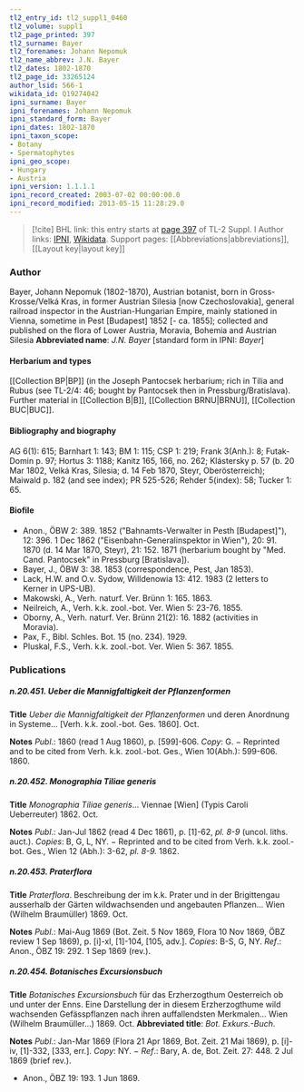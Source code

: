```yaml
---
tl2_entry_id: tl2_suppl1_0460
tl2_volume: suppl1
tl2_page_printed: 397
tl2_surname: Bayer
tl2_forenames: Johann Nepomuk
tl2_name_abbrev: J.N. Bayer
tl2_dates: 1802-1870
tl2_page_id: 33265124
author_lsid: 566-1
wikidata_id: Q19274042
ipni_surname: Bayer
ipni_forenames: Johann Nepomuk
ipni_standard_form: Bayer
ipni_dates: 1802-1870
ipni_taxon_scope: 
- Botany
- Spermatophytes
ipni_geo_scope: 
- Hungary
- Austria
ipni_version: 1.1.1.1
ipni_record_created: 2003-07-02 00:00:00.0
ipni_record_modified: 2013-05-15 11:28:29.0
---
```


> [!cite] BHL link: this entry starts at [page 397](https://www.biodiversitylibrary.org/page/33265124) of TL-2 Suppl. I
> Author links: [IPNI](https://www.ipni.org/a/566-1), [Wikidata](https://www.wikidata.org/wiki/Q19274042). Support pages: [[Abbreviations|abbreviations]], [[Layout key|layout key]]

### Author

Bayer, Johann Nepomuk (1802-1870), Austrian botanist, born in Gross-Krosse/Velká Kras, in former Austrian Silesia \[now Czechoslovakia\], general railroad inspector in the Austrian-Hungarian Empire, mainly stationed in Vienna, sometime in Pest \[Budapest\] 1852 \[- ca. 1855\]; collected and published on the flora of Lower Austria, Moravia, Bohemia and Austrian Silesia 
**Abbreviated name**: *J.N. Bayer* \[standard form in IPNI: *Bayer*\]

#### Herbarium and types

[[Collection BP|BP]] (in the Joseph Pantocsek herbarium; rich in Tilia and Rubus (see TL-2/4: 46; bought by Pantocsek then in Pressburg/Bratislava). Further material in [[Collection B|B]], [[Collection BRNU|BRNU]], [[Collection BUC|BUC]].

#### Bibliography and biography

AG 6(1): 615; Barnhart 1: 143; BM 1: 115; CSP 1: 219; Frank 3(Anh.): 8; Futak-Domin p. 97; Hortus 3: 1188; Kanitz 165, 166, no. 262; Klástersky p. 57 (b. 20 Mar 1802, Velká Kras, Silesia; d. 14 Feb 1870, Steyr, Oberösterreich); Maiwald p. 182 (and see index); PR 525-526; Rehder 5(index): 58; Tucker 1: 65.

#### Biofile

- Anon., ÖBW 2: 389. 1852 ("Bahnamts-Verwalter in Pesth \[Budapest\]"), 12: 396. 1 Dec 1862 ("Eisenbahn-Generalinspektor in Wien"), 20: 91. 1870 (d. 14 Mar 1870, Steyr), 21: 152. 1871 (herbarium bought by "Med. Cand. Pantocsek" in Pressburg \[Bratislava\]).
- Bayer, J., ÖBW 3: 38. 1853 (correspondence, Pest, Jan 1853).
- Lack, H.W. and O.v. Sydow, Willdenowia 13: 412. 1983 (2 letters to Kerner in UPS-UB).
- Makowski, A., Verh. naturf. Ver. Brünn 1: 165. 1863.
- Neilreich, A., Verh. k.k. zool.-bot. Ver. Wien 5: 23-76. 1855.
- Oborny, A., Verh. naturf. Ver. Brünn 21(2): 16. 1882 (activities in Moravia).
- Pax, F., Bibl. Schles. Bot. 15 (no. 234). 1929.
- Pluskal, F.S., Verh. k.k. zool.-bot. Ver. Wien 5: 367. 1855.

### Publications

##### n.20.451. Ueber die Mannigfaltigkeit der Pflanzenformen

**Title**
*Ueber die Mannigfaltigkeit der Pflanzenformen* und deren Anordnung in Systeme... \[Verh. k.k. zool.-bot. Ges. 1860\]. Oct.

**Notes**
*Publ*.: 1860 (read 1 Aug 1860), p. \[599\]-606. *Copy*: G. − Reprinted and to be cited from Verh. k.k. zool.-bot. Ges., Wien 10(Abh.): 599-606. 1860.

##### n.20.452. Monographia Tiliae generis

**Title**
*Monographia Tiliae generis*... Viennae \[Wien\] (Typis Caroli Ueberreuter) 1862. Oct.

**Notes**
*Publ*.: Jan-Jul 1862 (read 4 Dec 1861), p. \[1\]-62, *pl. 8-9* (uncol. liths. auct.). *Copies*: B, G, L, NY. − Reprinted and to be cited from Verh. k.k. zool.-bot. Ges., Wien 12 (Abh.): 3-62, *pl. 8-9.* 1862.

##### n.20.453. Praterflora

**Title**
*Praterflora*. Beschreibung der im k.k. Prater und in der Brigittengau ausserhalb der Gärten wildwachsenden und angebauten Pflanzen... Wien (Wilhelm Braumüller) 1869. Oct.

**Notes**
*Publ*.: Mai-Aug 1869 (Bot. Zeit. 5 Nov 1869, Flora 10 Nov 1869, ÖBZ review 1 Sep 1869), p. \[i\]-xl, \[1\]-104, \[105, adv.\]. *Copies*: B-S, G, NY.
*Ref*.: Anon., ÖBZ 19: 292. 1 Sep 1869 (rev.).

##### n.20.454. Botanisches Excursionsbuch

**Title**
*Botanisches Excursionsbuch* für das Erzherzogthum Oesterreich ob und unter der Enns. Eine Darstellung der in diesem Erzherzogthume wild wachsenden Gefässpflanzen nach ihren auffallendsten Merkmalen... Wien (Wilhelm Braumüller...) 1869. Oct.
**Abbreviated title**: *Bot. Exkurs.-Buch*.

**Notes**
*Publ*.: Jan-Mar 1869 (Flora 21 Apr 1869, Bot. Zeit. 21 Mai 1869), p. \[i\]-iv, \[1\]-332, \[333, err.\]. *Copy*: NY. −
*Ref*.: Bary, A. de, Bot. Zeit. 27: 448. 2 Jul 1869 (brief rev.).
- Anon., ÖBZ 19: 193. 1 Jun 1869.

